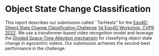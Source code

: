 # Object State Change Classification

This report describes our submission called ``TarHeels" for the [Ego4D: Object State Change Classification Challenge](https://ego4d-data.org/docs/challenge/) [1st Ego4D Workshop, CVPR 2022](https://sites.google.com/view/cvpr2022w-ego4d-epic/). We use a transformer-based video recognition model and leverage the [Divided Space-Time Attention mechanism](https://arxiv.org/abs/2102.05095) for classifying object state change in egocentric videos. Our submission achieves the second-best performance in the challenge.
